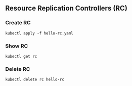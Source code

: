 ## Resource Replication Controllers (RC)
### Create RC
``
kubectl apply -f hello-rc.yaml
``
### Show RC
``
kubectl get rc
``
### Delete RC
``
kubectl delete rc hello-rc
``
